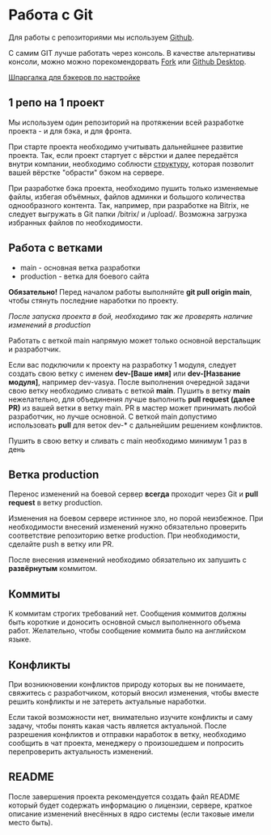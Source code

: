 # Работа с Git

 
Для работы с репозиториями мы используем [Github](https://github.com/CedroAgency).

С самим GIT лучше работать через консоль. В качестве альтернативы консоли, можно можно порекомендорвать [Fork](https://www.google.com/search?q=Fork) или [Github Desktop](https://desktop.github.com).


[Шпаргалка для бэкеров по настройке](24_git_install.md)

## 1 репо на 1 проект

Мы используем один репозиторий на протяжении всей разработке проекта - и для бэка, и для фронта.

При старте проекта необходимо учитывать дальнейшнее развитие проекта. 
Так, если проект стартует с вёрстки и далее передаётся внутри компании, необходимо соблюсти [структуру](24_structure.md), которая позволит вашей вёрстке "обрасти" бэком на сервере. 

При разработке бэка проекта, необходимо пушить только изменяемые файлы, избегая объёмных, файлов админки и большого количества однообразного контента. Так, например, при разработке на Bitrix, не следует выгружать в Git папки /bitrix/ и /upload/. Возможна загрузка избранных файлов по необходимости.

## Работа с ветками

* main - основная ветка разработки
* production - ветка для боевого сайта
 

**Обязательно!** Перед началом работы выполняйте **git pull origin main**, чтобы стянуть последние наработки по проекту.

_После запуска проекта в бой, необходимо так же проверять наличие изменений в production_

 
Работать с веткой main напрямую может только основной верстальщик и разработчик. 
 

Если вас подключили к проекту на разработку 1 модуля, следует создать свою ветку с именем **dev-[Ваше имя]** или **dev-[Название модуля]**, например dev-vasya. После выполнения очередной задачи свою ветку необходимо сливать с веткой **main**. Пушить в ветку **main** нежелательно, для объединения лучше выполнить **pull request (далее PR)** из вашей ветки в ветку main. PR в мастер может принимать любой разработчик, но лучше основной. С веткой main допустимо использовать **pull** для веток dev-* с дальнейшим решением конфликтов.

 
Пушить в свою ветку и сливать с main необходимо минимум 1 раз в день


## Ветка production

Перенос изменений на боевой сервер **всегда** проходит через Git и **pull request** в ветку production.

Изменения на боевом сервере истинное зло, но порой неизбежное. При необходимости внесений изменений нужно обязательно проверить соответствие репозиторию ветке production. При необходимости, сделайте push в ветку или PR.

После внесения изменений необходимо обязательно их запушить с **развёрнутым** коммитом.

## Коммиты

К коммитам строгих требований нет. Сообщения коммитов должны быть короткие и доносить основной смысл выполненного объема работ. Желательно, чтобы сообщение коммита было на английском языке.
  
 

## Конфликты

При возникновении конфликтов природу которых вы не понимаете, свяжитесь с разработчиком, который вносил изменения, чтобы вместе решить конфликты и не затереть актуальные наработки.

Если такой возможности нет, внимательно изучите конфликты и саму задачу, чтобы понять какая часть является актуальной. После разрешения конфликтов и отправки наработок в ветку, необходимо сообщить в чат проекта, менеджеру о произошедшем и попросить перепроверить актуальность изменений.

## README
После завершения проекта рекомендуется создать файл README который будет содержать информацию о лицензии, сервере, краткое описание изменений внесённых в ядро системы (если таковые имели место быть). 


